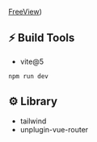 [FreeView](https://amuz-vue-prj.netlify.app/))

## ⚡️ Build Tools
- vite@5
```ruby
npm run dev
```
## ⚙️ Library
- tailwind
- unplugin-vue-router

